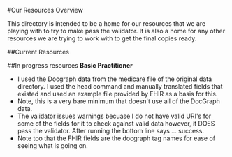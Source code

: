 #Our Resources Overview

This directory is intended to be a home for our resources that we are 
playing with to try to make pass the validator. It is also a home for 
any other resources we are trying to work with to get the final copies 
ready.


##Current Resources

##In progress resources
**Basic Practitioner**
* I used the Docgraph data from the medicare file of the original data 
directory. I used the head command and manually translated fields that 
existed and used an example file provided by FHIR as a basis for this.
* Note, this is a very bare minimum that doesn't use all of the DocGraph 
data.
* The validator issues warnings becuase I do not have valid URI's for 
some of the fields for it to check against valid data however, it DOES 
pass the validator. After running the bottom line says ... success. 
* Note too that the FHIR fields are the docgraph tag names for ease of seeing what is going on.

